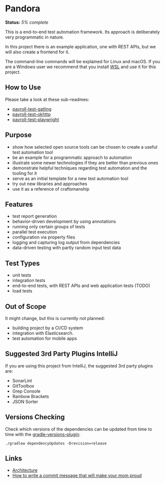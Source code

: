 # Pandora

**Status:** _5% complete_

This is a end-to-end test automation framework. Its approach is deliberately very programmatic in nature.

In this project there is an example application, one with REST APIs, but we will also create a frontend for it.

The command-line commands will be explained for Linux and macOS. If you are a Windows user we recommend that you
install [WSL](https://learn.microsoft.com/en-us/windows/wsl/install) and use it for this project.

## How to Use

Please take a look at these sub-readmes:

* [payroll-test-gatling](payroll-test-gatling/README.md)
* [payroll-test-okhttp](payroll-test-okhttp/README.md)
* [payroll-test-playwright](payroll-test-playwright/README.md)

## Purpose

* show how selected open source tools can be chosen to create a useful test automation tool
* be an example for a programmatic approach to automation
* illustrate some newer technologies if they are better than previous ones
* demonstrate helpful techniques regarding test automation and the tooling for it
* serve as an initial template for a new test automation tool
* try out new libraries and approaches
* use it as a reference of craftsmanship

## Features

* test report generation
* behavior-driven development by using annotations
* running only certain groups of tests
* parallel test execution
* configuration via property files
* logging and capturing log output from dependencies
* data-driven testing with partly random input test data

## Test Types

* unit tests
* integration tests
* end-to-end tests, with REST APIs and web application tests (TODO)
* load tests

## Out of Scope

It might change, but this is currently not planned:

* building project by a CI/CD system
* integration with Elasticsearch.
* test automation for mobile apps

## Suggested 3rd Party Plugins IntelliJ

If you are using this project from IntelliJ, the suggested 3rd party plugins are:

* SonarLint
* GitToolbox
* Grep Console
* Rainbow Brackets
* JSON Sorter

## Versions Checking

Check which versions of the dependencies can be updated from time to time with the
[gradle-versions-plugin](https://github.com/ben-manes/gradle-versions-plugin):

```shell
./gradlew dependencyUpdates -Drevision=release
```

## Links

* [Architecture](doc/architecture.md)
* [How to write a commit message that will make your mom proud](https://robertcooper.me/post/git-commit-messages/)
